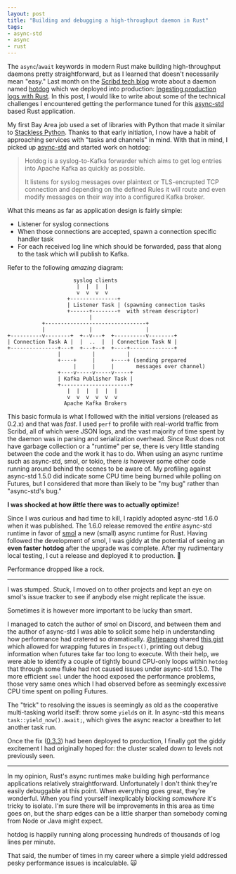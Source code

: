 ```yaml
---
layout: post
title: "Building and debugging a high-throughput daemon in Rust"
tags:
- async-std
- async
- rust
---
```


The `async`/`await` keywords in modern Rust make building high-throughput
daemons pretty straightforward, but as I learned that doesn't necessarily mean
"easy." Last month on the [Scribd tech blog](https://tech.scribd.com) wrote
about a daemon named [hotdog](https://github.com/reiseburo/hotdog) which we
deployed into production: [Ingesting production logs with
Rust](https://tech.scribd.com/blog/2020/shipping-rust-to-production.html). In
this post, I would like to write about some of the technical challenges I
encountered getting the performance tuned for this
[async-std](https://async.rs) based Rust application.


My
first Bay Area job used a set of libraries with Python that made it similar to
[Stackless Python](https://github.com/stackless-dev/stackless/wiki). Thanks to
that early initiation, I now have a habit of approaching services with "tasks and
channels" in mind. With that in mind, I picked up
[async-std](https://async.rs) and started work on hotdog:


> Hotdog is a syslog-to-Kafka forwarder which aims to get log entries into Apache
> Kafka as quickly as possible.
> 
> It listens for syslog messages over plaintext or TLS-encrupted TCP connection
> and depending on the defined Rules it will route and even modify messages on
> their way into a configured Kafka broker.

What this means as far as application design is fairly simple:

* Listener for syslog connections
* When those connections are accepted, spawn a connection specific handler task
* For each received log line which should be forwarded, pass that along to the task
  which will publish to Kafka.

Refer to the following _amazing_ diagram:

```
                     syslog clients
                      |  |  |  |
                      v  v  v  v
                   +---------------+
                   | Listener Task | (spawning connection tasks
                   +------+--------+  with stream descriptor)
                          |
           +--------------------------------+ 
           |              |                 |
+----------v--------+  +--v---+  +----------v--------+
| Connection Task A |  |  ..  |  | Connection Task N |
+---------------+---+  +---+--+  +----+--------------+
                |          |          |
                +----+     |     +----+ (sending prepared
                     |     |     |       messages over channel)
                +----v-----v-----v-----+
                | Kafka Publisher Task |
                +----------------------+
                   |  |  |  |  |  |
                   v  v  v  v  v  v
                  Apache Kafka Brokers
```

This basic formula is what I followed with the initial versions (released as
0.2.x) and that was _fast_. I used `perf` to profile with real-world traffic
from Scribd, all of which were JSON logs, and the vast majority of time spent
by the daemon was in parsing and serialization overhead. 
Since Rust does not have garbage collection or a "runtime" per se, there is
very little standing between the code and the work it has to do.  When using an
async runtime such as async-std, smol, or tokio, there _is_ however some other
code running around behind the scenes to be aware of.  My profiling against
async-std 1.5.0 did indicate some CPU time being burned while polling on
Futures, but I considered that more than likely to be "my bug" rather than
"async-std's bug."

**I was shocked at how _little_ there was to actually optimize!**

Since I was curious and had time to kill, I rapidly adopted async-std 1.6.0
when it was published. The 1.6.0 release removed the _entire_ async-std runtime
in favor of [smol](https://github.com/stjepang/smol) a new (small) async
runtime for Rust. Having followed the development of smol, I was giddy at the
potential of seeing an **even faster hotdog** after the upgrade was complete.
After my rudimentary local testing, I cut a release and deployed it to
production. 🤞

Performance dropped like a rock.

---

I was stumped. Stuck, I moved on to other projects and kept an eye on smol's
issue tracker to see if anybody else might replicate the issue.

Sometimes it is however more important to be lucky than smart.

I managed to catch the author of smol on Discord, and between them and the
author of async-std I was able to solicit some help in understanding how
performance had cratered so dramatically.
[@stjepang](https://github.com/stjepang) shared [this
gist](https://gist.github.com/stjepang/9bdf8d70d0745ce2a6a5e3d47b12569c) which
allowed for wrapping futures in `Inspect()`, printing out debug information
when futures take far too long to execute. With their help, we were able to
identify a couple of tightly bound CPU-only loops within `hotdog` that through
some fluke had not caused issues under async-std 1.5.0. The more efficient
`smol` under the hood exposed the performance problems, those very same ones
which I had observed before as seemingly excessive CPU time spent on polling
Futures.

The "trick" to resolving the issues is seemingly as old as the cooperative
multi-tasking world itself: throw some `yield`s on it. In async-std this means
`task::yield_now().await;`, which gives the async reactor a breather to let
another task run.

Once the fix ([0.3.3](https://github.com/reiseburo/hotdog/releases/tag/v0.3.3))
had been deployed to production, I finally got the giddy excitement I had
originally hoped for: the cluster scaled down to levels not previously seen.

---

In my opinion, Rust's async runtimes make building high performance
applications relatively straightforward. Unfortunately I don't think they're
easily debuggable at this point. When everything goes great, they're wonderful.
When you find yourself inexplicably blocking _somewhere_ it's tricky to
isolate. I'm sure there will be improvements in this area as time goes on, but
the sharp edges can be a little sharper than somebody coming from Node or Java
might expect.

hotdog is happily running along processing hundreds of thousands of
log lines per minute.

That said, the number of times in my career where a simple yield addressed pesky
performance issues is incalculable. 🙀

